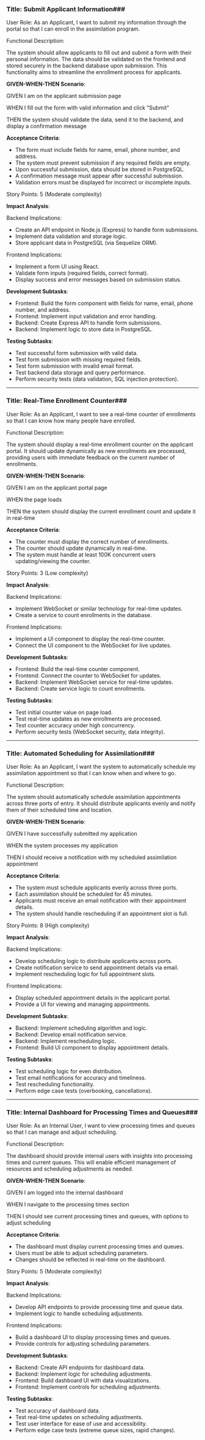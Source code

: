 ### **Title: Submit Applicant Information**###

User Role: As an Applicant, I want to submit my information through the portal so that I can enroll in the assimilation program.

Functional Description:

The system should allow applicants to fill out and submit a form with their personal information. The data should be validated on the frontend and stored securely in the backend database upon submission. This functionality aims to streamline the enrollment process for applicants.

**GIVEN-WHEN-THEN Scenario**:

GIVEN I am on the applicant submission page

WHEN I fill out the form with valid information and click "Submit"

THEN the system should validate the data, send it to the backend, and display a confirmation message

**Acceptance Criteria**:

- The form must include fields for name, email, phone number, and address.
- The system must prevent submission if any required fields are empty.
- Upon successful submission, data should be stored in PostgreSQL.
- A confirmation message must appear after successful submission.
- Validation errors must be displayed for incorrect or incomplete inputs.

Story Points: 5 (Moderate complexity)

**Impact Analysis**:

Backend Implications:

- Create an API endpoint in Node.js (Express) to handle form submissions.
- Implement data validation and storage logic.
- Store applicant data in PostgreSQL (via Sequelize ORM).

Frontend Implications:

- Implement a form UI using React.
- Validate form inputs (required fields, correct format).
- Display success and error messages based on submission status.

**Development Subtasks**:

- Frontend: Build the form component with fields for name, email, phone number, and address.
- Frontend: Implement input validation and error handling.
- Backend: Create Express API to handle form submissions.
- Backend: Implement logic to store data in PostgreSQL.

**Testing Subtasks**:

- Test successful form submission with valid data.
- Test form submission with missing required fields.
- Test form submission with invalid email format.
- Test backend data storage and query performance.
- Perform security tests (data validation, SQL injection protection).

---

### **Title: Real-Time Enrollment Counter**###

User Role: As an Applicant, I want to see a real-time counter of enrollments so that I can know how many people have enrolled.

Functional Description:

The system should display a real-time enrollment counter on the applicant portal. It should update dynamically as new enrollments are processed, providing users with immediate feedback on the current number of enrollments.

**GIVEN-WHEN-THEN Scenario**:

GIVEN I am on the applicant portal page

WHEN the page loads

THEN the system should display the current enrollment count and update it in real-time

**Acceptance Criteria**:

- The counter must display the correct number of enrollments.
- The counter should update dynamically in real-time.
- The system must handle at least 100K concurrent users updating/viewing the counter.

Story Points: 3 (Low complexity)

**Impact Analysis**:

Backend Implications:

- Implement WebSocket or similar technology for real-time updates.
- Create a service to count enrollments in the database.

Frontend Implications:

- Implement a UI component to display the real-time counter.
- Connect the UI component to the WebSocket for live updates.

**Development Subtasks**:

- Frontend: Build the real-time counter component.
- Frontend: Connect the counter to WebSocket for updates.
- Backend: Implement WebSocket service for real-time updates.
- Backend: Create service logic to count enrollments.

**Testing Subtasks**:

- Test initial counter value on page load.
- Test real-time updates as new enrollments are processed.
- Test counter accuracy under high concurrency.
- Perform security tests (WebSocket security, data integrity).

---

### **Title: Automated Scheduling for Assimilation**###

User Role: As an Applicant, I want the system to automatically schedule my assimilation appointment so that I can know when and where to go.

Functional Description:

The system should automatically schedule assimilation appointments across three ports of entry. It should distribute applicants evenly and notify them of their scheduled time and location.

**GIVEN-WHEN-THEN Scenario**:

GIVEN I have successfully submitted my application

WHEN the system processes my application

THEN I should receive a notification with my scheduled assimilation appointment

**Acceptance Criteria**:

- The system must schedule applicants evenly across three ports.
- Each assimilation should be scheduled for 45 minutes.
- Applicants must receive an email notification with their appointment details.
- The system should handle rescheduling if an appointment slot is full.

Story Points: 8 (High complexity)

**Impact Analysis**:

Backend Implications:

- Develop scheduling logic to distribute applicants across ports.
- Create notification service to send appointment details via email.
- Implement rescheduling logic for full appointment slots.

Frontend Implications:

- Display scheduled appointment details in the applicant portal.
- Provide a UI for viewing and managing appointments.

**Development Subtasks**:

- Backend: Implement scheduling algorithm and logic.
- Backend: Develop email notification service.
- Backend: Implement rescheduling logic.
- Frontend: Build UI component to display appointment details.

**Testing Subtasks**:

- Test scheduling logic for even distribution.
- Test email notifications for accuracy and timeliness.
- Test rescheduling functionality.
- Perform edge case tests (overbooking, cancellations).

---

### **Title: Internal Dashboard for Processing Times and Queues**###

User Role: As an Internal User, I want to view processing times and queues so that I can manage and adjust scheduling.

Functional Description:

The dashboard should provide internal users with insights into processing times and current queues. This will enable efficient management of resources and scheduling adjustments as needed.

**GIVEN-WHEN-THEN Scenario**:

GIVEN I am logged into the internal dashboard

WHEN I navigate to the processing times section

THEN I should see current processing times and queues, with options to adjust scheduling

**Acceptance Criteria**:

- The dashboard must display current processing times and queues.
- Users must be able to adjust scheduling parameters.
- Changes should be reflected in real-time on the dashboard.

Story Points: 5 (Moderate complexity)

**Impact Analysis**:

Backend Implications:

- Develop API endpoints to provide processing time and queue data.
- Implement logic to handle scheduling adjustments.

Frontend Implications:

- Build a dashboard UI to display processing times and queues.
- Provide controls for adjusting scheduling parameters.

**Development Subtasks**:

- Backend: Create API endpoints for dashboard data.
- Backend: Implement logic for scheduling adjustments.
- Frontend: Build dashboard UI with data visualizations.
- Frontend: Implement controls for scheduling adjustments.

**Testing Subtasks**:

- Test accuracy of dashboard data.
- Test real-time updates on scheduling adjustments.
- Test user interface for ease of use and accessibility.
- Perform edge case tests (extreme queue sizes, rapid changes).